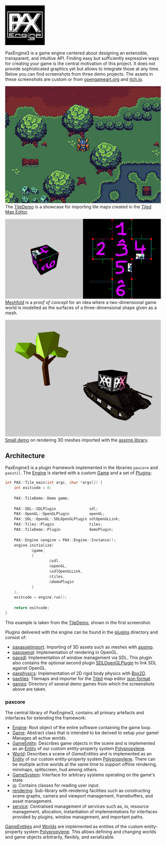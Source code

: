 ![PaxEngine3](res/icon/PaxEngine3/PaxEngine3_128.png "PaxEngine3")

PaxEngine3 is a game engine centered about designing an extensible, transparent, and intuitive API.
Finding easy but sufficiently expressive ways for creating your game is the central motivation of this project.
It does not provide sophisticated graphics yet but allows to integrate those at any time.
Below you can find screenshots from three demo projects.
The assets in these screenshots are custom or from [opengameart.org](opengameart.org) and [itch.io](itch.io).

![Tiled Map Editor Import](res/screenshots/tiled.PNG "Tiled Map Editor Import")
The [TileDemo][1] is a showcase for importing tile maps created in the [Tiled Map Editor][2].

![2D/3D Interaction](res/screenshots/meshfold.PNG "2D/3D Interaction")
[Meshfold][3] is a _proof of concept_ for an idea where a two-dimensional game world is modelled as the surfaces of a three-dimensional shape given as a mesh.

![3D Scene](res/screenshots/3d.PNG "3D Scene")
[Small demo][5] on rendering 3D meshes imported with the [assimp library][4].

## Architecture

PaxEngine3 is a plugin framework implemented in the libraries `paxcore` and `paxutil`.
The [Engine](include/paxcore/Engine.h) is started with a custom [Game](include/paxcore/Game.h) and a set of [Plugins](include/paxcore/plugin/EnginePlugin.h):

```c++
int PAX::Tile_main(int argc, char *argv[]) {
    int exitcode = 0;

    PAX::TileDemo::Demo game;

    PAX::SDL::SDLPlugin               sdl;
    PAX::OpenGL::OpenGLPlugin         openGL;
    PAX::SDL::OpenGL::SDLOpenGLPlugin sdlOpenGLLink;
    PAX::Tiles::Plugin                tiles;
    PAX::TileDemo::Plugin             demoPlugin;

    PAX::Engine &engine = PAX::Engine::Instance();
    engine.initialize(
            &game,
            {
                    &sdl,
                    &openGL,
                    &sdlOpenGLLink,
                    &tiles,
                    &demoPlugin
            }
    );
    exitcode = engine.run();

    return exitcode;
}
```
This example is taken from the [TileDemo][1], shown in the first screenshot.

Plugins delivered with the engine can be found in the [plugins](plugins) directory and consist of:
- [paxassetimport](plugins/paxassetimport): Importing of 3D assets such as meshes with [assimp][4].
- [paxopengl](plugins/paxopengl): Implementation of rendering in OpenGL.
- [paxsdl](plugins/paxsdl): Implementation of window management via SDL. This plugin also contains the optional second plugin [SDLOpenGLPlugin](plugins/paxsdl/include/paxsdl/opengl/SDLOpenGLPlugin.h) to link SDL against OpenGL.
- [paxphysics](plugins/paxphysics): Implementation of 2D rigid body physics with [Box2D](https://box2d.org/).
- [paxtiles](plugins/paxtiles): Tilemaps and importer for the [Tiled][2] map editor [json format](https://doc.mapeditor.org/en/stable/reference/json-map-format/).
- [games](plugins/games): Directory of several demo games from which the screenshots above are taken.

### paxcore

The central library of PaxEngine3, contains all primary artefacts and interfaces for extending the framework:
- [Engine](include/paxcore/Engine.h): Root object of the entire software containing the game loop.
- [Game](include/paxcore/Game.h): Abstract class that is intended to be derived to setup your game! Manages all active _worlds_.
- [GameEntity](include/paxcore/gameentity/GameEntity.h): Describes game objects in the scene and is implemented as an [Entity](https://github.com/PaulAtTUBS/Polypropylene/blob/master/include/polypropylene/property/Entity.h) of our custom entity-property system [Polypropylene](https://github.com/PaulAtTUBS/Polypropylene).
- [World](include/paxcore/world/World.h): Describes a scene of _GameEntities_ and is implemented as an [Entity](https://github.com/PaulAtTUBS/Polypropylene/blob/master/include/polypropylene/property/Entity.h) of our custom entity-property system [Polypropylene](https://github.com/PaulAtTUBS/Polypropylene).
There can be multiple acitve worlds at the same time to support offline rendering, minimaps, splitscreen, hud among others.
- [GameSystem](include/paxcore/system/GameSystem.h): Interface for arbitrary systems operating on the game's state.
- [io](include/paxcore/io): Contains classes for reading user input.
- [rendering](include/paxcore/rendering): Sub-library with rendering facilities such as constructing scene graphs, camera and viewport management, framebuffers, and asset management.
- [service](include/paxcore/service/Services.h): Centralised management of services such as, io, resource management, allocation, instantiation of implementations for interfaces provided by plugins, window management, and important paths.

[GameEntities](include/paxcore/gameentity/GameEntity.h) and [Worlds](include/paxcore/world/World.h) are implemented as entities of the custom entity-property system [Polypropylene](https://github.com/PaulAtTUBS/Polypropylene).
This allows defining and changing worlds and game objects arbitrarily, flexibly, and serializable.

[1]: plugins/games/TileDemo/src/main.cpp
[2]: https://www.mapeditor.org
[3]: plugins/games/Meshfold/
[4]: http://www.assimp.org/
[5]: plugins/games/PlaygroundDemo/